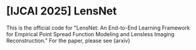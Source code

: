 #  [IJCAI 2025] LensNet
This is the official code for "LensNet: An End-to-End Learning Framework for Empirical Point Spread Function Modeling and Lensless Imaging Reconstruction." For the paper, please see {arxiv}
